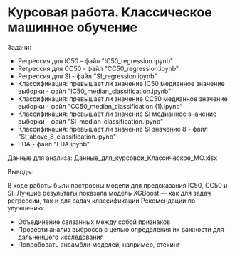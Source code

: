 # Курсовая работа. Классическое машинное обучение
Задачи:
- Регрессия для IC50 - файл "IC50_regression.ipynb"
- Регрессия для CC50 - файл "CC50_regression.ipynb"
- Регрессия для SI - файл "SI_regression.ipynb"
- Классификация: превышает ли значение IC50 медианное значение выборки - файл "IC50_median_classification.ipynb"
- Классификация: превышает ли значение CC50 медианное значение выборки - файл "CC50_median_classification (1).ipynb"
- Классификация: превышает ли значение SI медианное значение выборки - файл "SI_median_classification.ipynb"
- Классификация: превышает ли значение SI значение 8 - файл "SI_above_8_classification.ipynb"
- EDA - файл "EDA.ipynb"

Данные для анализа: Данные_для_курсовои_Классическое_МО.xlsx


Выводы:

В ходе работы были построены модели для предсказания IC50, CC50 и SI. 
Лучшие результаты показала модель XGBoost — как для задач регрессии, так 
и для задач классификации 
Рекомендации по улучшению: 
- Объединение связанных между собой признаков 
- Провести анализ выбросов с целью определения их важности для 
дальнейшего исследования 
- Попробовать ансамбли моделей, например, стекинг 
